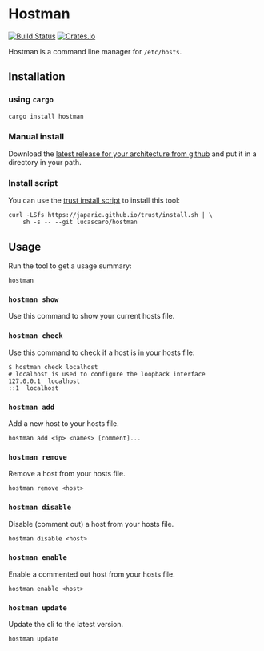 # Hostman

[![Build Status](https://travis-ci.com/lucascaro/hostman.svg?branch=master)](https://travis-ci.com/lucascaro/hostman)
[![Crates.io](https://img.shields.io/crates/v/hostman.svg)](https://crates.io/crates/hostman)

Hostman is a command line manager for `/etc/hosts`.

## Installation

### using `cargo`

```shell
cargo install hostman
```

### Manual install

Download the [latest release for your architecture from github](https://github.com/lucascaro/hostman/releases/latest) and put it in a directory in your path.

### Install script

You can use the [trust install script](https://github.com/japaric/trust) to install this tool:

```shell
curl -LSfs https://japaric.github.io/trust/install.sh | \
    sh -s -- --git lucascaro/hostman
```

## Usage

Run the tool to get a usage summary:

```shell
hostman
```

### `hostman show`

Use this command to show your current hosts file.

### `hostman check`

Use this command to check if a host is in your hosts file:

```shell
$ hostman check localhost
# localhost is used to configure the loopback interface
127.0.0.1  localhost
::1  localhost
```

### `hostman add`

Add a new host to your hosts file.

```shell
hostman add <ip> <names> [comment]...
```

### `hostman remove`

Remove a host from your hosts file.

```shell
hostman remove <host>
```

### `hostman disable`

Disable (comment out) a host from your hosts file.

```shell
hostman disable <host>
```

### `hostman enable`

Enable a commented out host from your hosts file.

```shell
hostman enable <host>
```

### `hostman update`

Update the cli to the latest version.

```shell
hostman update
```
